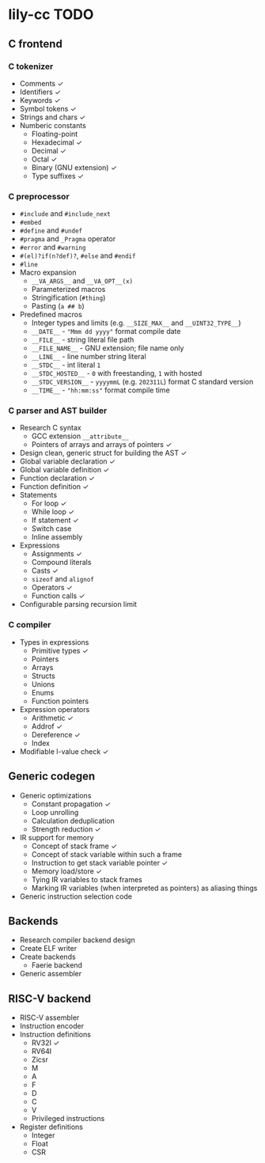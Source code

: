 # lily-cc TODO

## C frontend
### C tokenizer
- Comments ✓
- Identifiers ✓
- Keywords ✓
- Symbol tokens ✓
- Strings and chars ✓
- Numberic constants
    - Floating-point
    - Hexadecimal ✓
    - Decimal ✓
    - Octal ✓
    - Binary (GNU extension) ✓
    - Type suffixes ✓

### C preprocessor
- `#include` and `#include_next`
- `#embed`
- `#define` and `#undef`
- `#pragma` and `_Pragma` operator
- `#error` and `#warning`
- `#(el)?if(n?def)?`, `#else` and `#endif`
- `#line`
- Macro expansion
    - `__VA_ARGS__` and `__VA_OPT__(x)`
    - Parameterized macros
    - Stringification (`#thing`)
    - Pasting (`a ## b`)
- Predefined macros
    - Integer types and limits (e.g. `__SIZE_MAX__` and `__UINT32_TYPE__`)
    - `__DATE__` - `"Mmm dd yyyy"` format compile date
    - `__FILE__` - string literal file path
    - `__FILE_NAME__` - GNU extension; file name only
    - `__LINE__` - line number string literal
    - `__STDC__` - int literal `1`
    - `__STDC_HOSTED__` - `0` with freestanding, `1` with hosted
    - `__STDC_VERSION__` - `yyyymmL` (e.g. `202311L`) format C standard version
    - `__TIME__` - `"hh:mm:ss"` format compile time

### C parser and AST builder
- Research C syntax
    - GCC extension `__attribute__`
    - Pointers of arrays and arrays of pointers ✓
- Design clean, generic struct for building the AST ✓
- Global variable declaration ✓
- Global variable definition ✓
- Function declaration ✓
- Function definition ✓
- Statements
    - For loop ✓
    - While loop ✓
    - If statement ✓
    - Switch case
    - Inline assembly
- Expressions
    - Assignments ✓
    - Compound literals
    - Casts ✓
    - `sizeof` and `alignof`
    - Operators ✓
    - Function calls ✓
- Configurable parsing recursion limit

### C compiler
- Types in expressions
    - Primitive types ✓
    - Pointers
    - Arrays
    - Structs
    - Unions
    - Enums
    - Function pointers
- Expression operators
    - Arithmetic ✓
    - Addrof ✓
    - Dereference ✓
    - Index
- Modifiable l-value check ✓


## Generic codegen
- Generic optimizations
    - Constant propagation ✓
    - Loop unrolling
    - Calculation deduplication
    - Strength reduction ✓
- IR support for memory
    - Concept of stack frame ✓
    - Concept of stack variable within such a frame
    - Instruction to get stack variable pointer ✓
    - Memory load/store ✓
    - Tying IR variables to stack frames
    - Marking IR variables (when interpreted as pointers) as aliasing things
- Generic instruction selection code


## Backends
- Research compiler backend design
- Create ELF writer
- Create backends
    - Faerie backend
- Generic assembler

## RISC-V backend
- RISC-V assembler
- Instruction encoder
- Instruction definitions
    - RV32I ✓
    - RV64I
    - Zicsr
    - M
    - A
    - F
    - D
    - C
    - V
    - Privileged instructions
- Register definitions
    - Integer
    - Float
    - CSR
